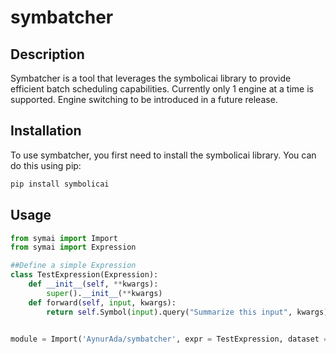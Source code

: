 # symbatcher

## Description
Symbatcher is a tool that leverages the symbolicai library to provide efficient batch scheduling capabilities.
Currently only 1 engine at a time is supported. Engine switching to be introduced in a future release.

## Installation

To use symbatcher, you first need to install the symbolicai library. You can do this using pip:

```bash
pip install symbolicai
```

## Usage

```python
from symai import Import
from symai import Expression

##Define a simple Expression
class TestExpression(Expression):
    def __init__(self, **kwargs):
        super().__init__(**kwargs)
    def forward(self, input, kwargs):
        return self.Symbol(input).query("Summarize this input", kwargs)


module = Import('AynurAda/symbatcher', expr = TestExpression, dataset = ["test1", "test2", "test3"], num_workers=1, batch_size=1)
 



 
